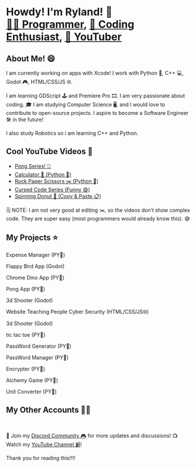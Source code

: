<h1>Howdy! I'm Ryland! 👋<br/>
  <a href="https://github.com/RylandCodes">👨‍💻 Programmer</a>, 
  <a href="https://github.com/RylandCodes">🚀 Coding Enthusiast</a>, 
  <a href="https://youtube.com/channel/UCYd4Wq-cpxtikUXLupRtyDw?sub_confirmation=1">🎥 YouTuber</a>
</h1>

<h2>About Me! 😄</h2>
<p>I am currently working on apps with Xcode! I work with Python 🐍, C++ 💻, Godot 🎮, HTML/CSS/JS 🌐.</p>
<p>I am learning GDScript 🕹️ and Premiere Pro 🎞️. I am very passionate about coding.  
🎓 I am studying Computer Science 🖥️, and I would love to contribute to open-source projects.  
I aspire to become a Software Engineer 🛠️ in the future!</p>
<p>I also study Robotics so i am learning C++ and Python.</p>

<h2>Cool YouTube Videos 🎥</h2>
<ul>
  <li><a href="https://www.youtube.com/playlist?list=PLSFGulg_fKF_fudCHPI2AGS_67qc6U4XH">Pong Series! ⚾️</a></li>
  <li><a href="https://www.youtube.com/watch?v=hMogxzXc34E&t=40s">Calculator 🧮 (Python 🐍)</a></li>
  <li><a href="https://www.youtube.com/watch?v=v5jr1N4AohY">Rock Paper Scissors ✂️ (Python 🐍)</a></li>
  <li><a href="https://www.youtube.com/playlist?list=PLSFGulg_fKF-tkxcy6dgOHD3OsDjlkzFm">Cursed Code Series (Funny 😄)</a></li>
  <li><a href="https://www.youtube.com/shorts/RROjncxRX48">Spinning Donut 🍩 (Copy & Paste 📋)</a></li>
</ul>
<p>🗒️ NOTE: I am not very good at editing ✂️, so the videos don’t show complex code. They are super easy (most programmers would already know this). 😅</p>

<h2>My Projects ⭐️</h2>
<p>Expense Manager (PY🐍)</p>
<p>Flappy Bird App (Godot)</p>
<p>Chrome Dino App (PY🐍)</p>
<p>Pong App (PY🐍)</p>
<p>3d Shooter (Godot)</p>
<p>Website Teaching People Cyber Security (HTML/CSS/JS🌐)</p>
<p>3d Shooter (Godot)</p>
<p>tic tac toe (PY🐍)</p>
<p>PassWord Generator (PY🐍)</p>
<p>PassWord Manager (PY🐍)</p>
<p>Encrypter (PY🐍)</p>
<p>Alchemy Game (PY🐍)</p>
<p>Unit Converter (PY🐍)</p>



<h2>My Other Accounts 💪🏻</h2>
<br/>
<p>
  🌟 Join my <a href="https://www.discord.gg/JSCXZDTmsF">Discord Community 🎮</a> for more updates and discussions!  
  📺 Watch my <a href="https://youtube.com/channel/UCYd4Wq-cpxtikUXLupRtyDw?sub_confirmation=1">YouTube Channel 📹</a>!
</p>

Thank you for reading this!!!!
